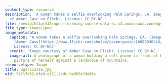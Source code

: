 ```yaml
---
content_type: resource
description: 'A woman takes a selfie overlooking Palm Springs, CA. Image courtesy
  of Amber Case on Flickr. License: CC BY-NC.'
file: /media/https%3A/open-learning-course-data-rc.s3.amazonaws.com/wgs-111-gender-media-collaborations-in-feminism-and-technology-spring-2016/51f1fd52dfe8c1112adc9a305e7da36e_wgs-111s16.jpg
file_type: image/jpeg
image_metadata:
  caption: 'A woman takes a selfie overlooking Palm Springs, CA. (Image courtesy of
    [Amber Case](https://www.flickr.com/photos/caseorganic/16608336543/) on Flickr.
    License: CC BY-NC)'
  credit: 'Image courtesy of Amber Case on Flickr. License: CC BY-NC.'
  image-alt: A photograph of a woman holding a cell phone in front of her taking a
    picture of herself against a landscape of mountains.
resourcetype: Image
title: wgs-111s16.jpg
uid: 51f1fd52-dfe8-c111-2adc-9a305e7da36e
---
```

